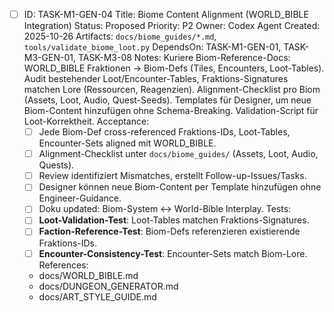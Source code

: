 - [ ] ID: TASK-M1-GEN-04
  Title: Biome Content Alignment (WORLD_BIBLE Integration)
  Status: Proposed
  Priority: P2
  Owner: Codex Agent
  Created: 2025-10-26
  Artifacts: `docs/biome_guides/*.md`, `tools/validate_biome_loot.py`
  DependsOn: TASK-M1-GEN-01, TASK-M3-GEN-01, TASK-M3-08
  Notes:
  Kuriere Biom-Reference-Docs: WORLD_BIBLE Fraktionen → Biom-Defs (Tiles, Encounters, Loot-Tables). Audit bestehender Loot/Encounter-Tables, Fraktions-Signatures matchen Lore (Ressourcen, Reagenzien). Alignment-Checklist pro Biom (Assets, Loot, Audio, Quest-Seeds). Templates für Designer, um neue Biom-Content hinzufügen ohne Schema-Breaking. Validation-Script für Loot-Korrektheit.
  Acceptance:
  - [ ] Jede Biom-Def cross-referenced Fraktions-IDs, Loot-Tables, Encounter-Sets aligned mit WORLD_BIBLE.
  - [ ] Alignment-Checklist unter `docs/biome_guides/` (Assets, Loot, Audio, Quests).
  - [ ] Review identifiziert Mismatches, erstellt Follow-up-Issues/Tasks.
  - [ ] Designer können neue Biom-Content per Template hinzufügen ohne Engineer-Guidance.
  - [ ] Doku updated: Biom-System ↔ World-Bible Interplay.
  Tests:
  - [ ] **Loot-Validation-Test**: Loot-Tables matchen Fraktions-Signatures.
  - [ ] **Faction-Reference-Test**: Biom-Defs referenzieren existierende Fraktions-IDs.
  - [ ] **Encounter-Consistency-Test**: Encounter-Sets match Biom-Lore.
  References:
  - docs/WORLD_BIBLE.md
  - docs/DUNGEON_GENERATOR.md
  - docs/ART_STYLE_GUIDE.md
